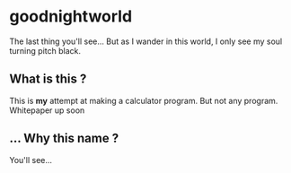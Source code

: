 # goodnightworld
The last thing you'll see... But as I wander in this world, I only see my soul turning pitch black.

## What is this ?

This is **my** attempt at making a calculator program. But not any program. Whitepaper up soon

## ... Why this name ?

You'll see...
